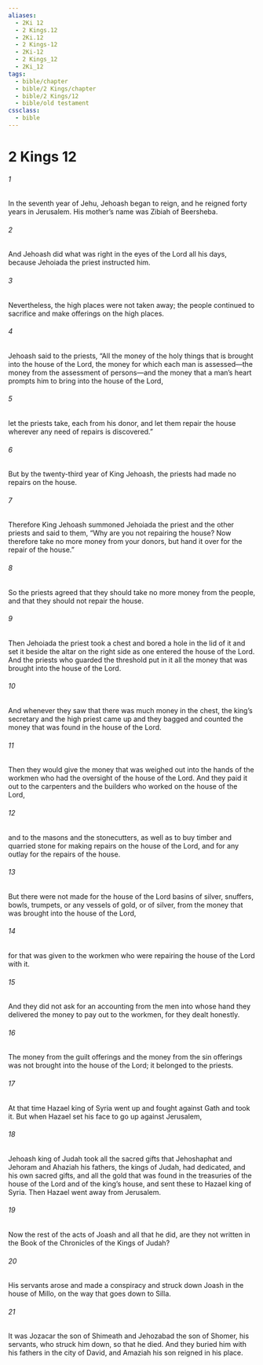 ```yaml
---
aliases:
  - 2Ki 12
  - 2 Kings.12
  - 2Ki.12
  - 2 Kings-12
  - 2Ki-12
  - 2 Kings_12
  - 2Ki_12
tags:
  - bible/chapter
  - bible/2 Kings/chapter
  - bible/2 Kings/12
  - bible/old testament
cssclass:
  - bible
---
```


# 2 Kings 12

###### 1
In the seventh year of Jehu, Jehoash began to reign, and he reigned forty years in Jerusalem. His mother’s name was Zibiah of Beersheba.
###### 2
And Jehoash did what was right in the eyes of the Lord all his days, because Jehoiada the priest instructed him.
###### 3
Nevertheless, the high places were not taken away; the people continued to sacrifice and make offerings on the high places.
###### 4
Jehoash said to the priests, “All the money of the holy things that is brought into the house of the Lord, the money for which each man is assessed—the money from the assessment of persons—and the money that a man’s heart prompts him to bring into the house of the Lord,
###### 5
let the priests take, each from his donor, and let them repair the house wherever any need of repairs is discovered.”
###### 6
But by the twenty-third year of King Jehoash, the priests had made no repairs on the house.
###### 7
Therefore King Jehoash summoned Jehoiada the priest and the other priests and said to them, “Why are you not repairing the house? Now therefore take no more money from your donors, but hand it over for the repair of the house.”
###### 8
So the priests agreed that they should take no more money from the people, and that they should not repair the house.
###### 9
Then Jehoiada the priest took a chest and bored a hole in the lid of it and set it beside the altar on the right side as one entered the house of the Lord. And the priests who guarded the threshold put in it all the money that was brought into the house of the Lord.
###### 10
And whenever they saw that there was much money in the chest, the king’s secretary and the high priest came up and they bagged and counted the money that was found in the house of the Lord.
###### 11
Then they would give the money that was weighed out into the hands of the workmen who had the oversight of the house of the Lord. And they paid it out to the carpenters and the builders who worked on the house of the Lord,
###### 12
and to the masons and the stonecutters, as well as to buy timber and quarried stone for making repairs on the house of the Lord, and for any outlay for the repairs of the house.
###### 13
But there were not made for the house of the Lord  basins of silver, snuffers, bowls, trumpets, or any vessels of gold, or of silver, from the money that was brought into the house of the Lord,
###### 14
for that was given to the workmen who were repairing the house of the Lord with it.
###### 15
And they did not ask for an accounting from the men into whose hand they delivered the money to pay out to the workmen, for they dealt honestly.
###### 16
The money from the guilt offerings and the money from the sin offerings was not brought into the house of the Lord; it belonged to the priests.
###### 17
At that time Hazael king of Syria went up and fought against Gath and took it. But when Hazael set his face to go up against Jerusalem,
###### 18
Jehoash king of Judah took all the sacred gifts that Jehoshaphat and Jehoram and Ahaziah his fathers, the kings of Judah, had dedicated, and his own sacred gifts, and all the gold that was found in the treasuries of the house of the Lord and of the king’s house, and sent these to Hazael king of Syria. Then Hazael went away from Jerusalem.
###### 19
Now the rest of the acts of Joash and all that he did, are they not written in the Book of the Chronicles of the Kings of Judah?
###### 20
His servants arose and made a conspiracy and struck down Joash in the house of Millo, on the way that goes down to Silla.
###### 21
It was Jozacar the son of Shimeath and Jehozabad the son of Shomer, his servants, who struck him down, so that he died. And they buried him with his fathers in the city of David, and Amaziah his son reigned in his place.


